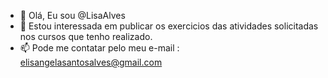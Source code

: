 - 👋 Olá, Eu sou @LisaAlves
- 👀 Estou interessada em publicar os exercicios das atividades solicitadas nos cursos que tenho  realizado.
- 📫 Pode me contatar  pelo meu e-mail : elisangelasantosalves@gmail.com

<!---
LisaAlves/LisaAlves is a ✨ special ✨ repository because its `README.md` (this file) appears on your GitHub profile.
You can click the Preview link to take a look at your changes.
--->
